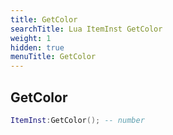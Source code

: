 ```yaml
---
title: GetColor
searchTitle: Lua ItemInst GetColor
weight: 1
hidden: true
menuTitle: GetColor
---
```

## GetColor
```lua
ItemInst:GetColor(); -- number
```